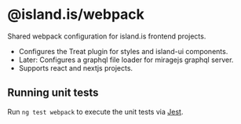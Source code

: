# @island.is/webpack

Shared webpack configuration for island.is frontend projects.

* Configures the Treat plugin for styles and island-ui components.
* Later: Configures a graphql file loader for miragejs graphql server. 
* Supports react and nextjs projects.

## Running unit tests

Run `ng test webpack` to execute the unit tests via [Jest](https://jestjs.io).
